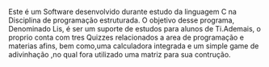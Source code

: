Este é um Software desenvolvido durante estudo da linguagem C na Disciplina de programação estruturada. O objetivo desse programa, Denominado Lis, é ser um suporte de estudos para alunos de Ti.Ademais, o proprio conta com tres Quizzes relacionados a area de programação e materias afins, bem como,uma calculadora integrada e um simple game de adivinhação ,no qual fora utilizado uma matriz para sua contrução. 
